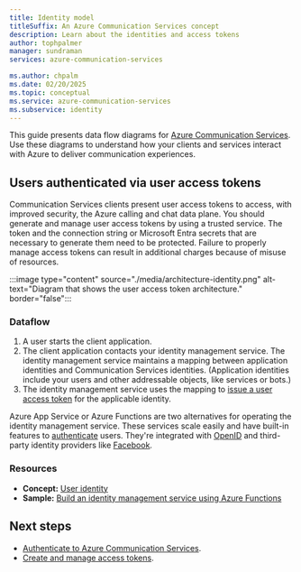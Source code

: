 ```yaml
---
title: Identity model
titleSuffix: An Azure Communication Services concept
description: Learn about the identities and access tokens
author: tophpalmer
manager: sundraman
services: azure-communication-services

ms.author: chpalm
ms.date: 02/20/2025
ms.topic: conceptual
ms.service: azure-communication-services
ms.subservice: identity
---
```


This guide presents data flow diagrams for [Azure Communication Services](/azure/communication-services). Use these diagrams to understand how your clients and services interact with Azure to deliver communication experiences.

## Users authenticated via user access tokens

Communication Services clients present user access tokens to access, with improved security, the Azure calling and chat data plane. You should generate and manage user access tokens by using a trusted service. The token and the connection string or Microsoft Entra secrets that are necessary to generate them need to be protected. Failure to properly manage access tokens can result in additional charges because of misuse of resources.

:::image type="content" source="./media/architecture-identity.png" alt-text="Diagram that shows the user access token architecture." border="false":::

### Dataflow

1. A user starts the client application.
2. The client application contacts your identity management service. The identity management service maintains a mapping between application identities and  Communication Services identities. (Application identities include your users and other addressable objects, like services or bots.)
3. The identity management service uses the mapping to [issue a user access token](/rest/api/communication/communication-identity/issue-access-token) for the applicable identity.

Azure App Service or Azure Functions are two alternatives for operating the identity management service. These services scale easily and have built-in features to [authenticate](/../../app-service/overview-authentication-authorization.md) users. They're integrated with [OpenID](../../app-service/configure-authentication-provider-openid-connect.md) and third-party identity providers like [Facebook](/../../app-service/configure-authentication-provider-facebook.md).

### Resources

- **Concept:** [User identity](/azure/communication-services/concepts/identity-model)
- **Sample:** [Build an identity management service using Azure Functions](https://github.com/Azure-Samples/communication-services-authentication-hero-nodejs)

## Next steps

- [Authenticate to Azure Communication Services](./authentication.md).
- [Create and manage access tokens](../quickstarts/identity/access-tokens.md).
